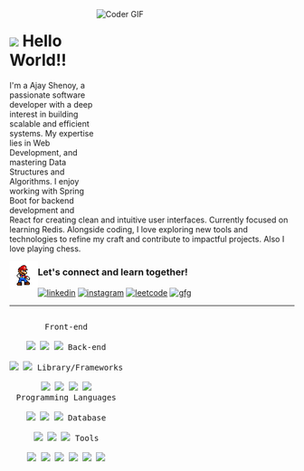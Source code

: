<!-- Image on the right -->
<img align="right" src="https://media3.giphy.com/media/yvip9WdhgJeAwJ58Ga/giphy.gif" alt="Coder GIF" width="350" height="350">

<!-- Header and greeting -->
<h1><img src="https://emojis.slackmojis.com/emojis/images/1531849430/4246/blob-sunglasses.gif?1531849430" width="30"/> Hello World!!</h1>

<!-- Personal details -->
<p>
I'm a Ajay Shenoy, a passionate software developer with a deep interest in building scalable and efficient systems. My expertise lies in Web Development, and mastering Data Structures and Algorithms.  
I enjoy working with Spring Boot for backend development and React for creating clean and intuitive user interfaces. Currently focused on learning Redis.
Alongside coding, I love exploring new tools and technologies to refine my craft and contribute to impactful projects. Also I love playing chess.
</p>

<!-- Social Links -->
<img align='left' src="dance.gif" width="50">
<h3>Let's connect and learn together!</h3>
  <a href="https://www.linkedin.com/in/ajay-shenoy-p-095612171/" target="_blank"><img align="center" src="https://raw.githubusercontent.com/rahuldkjain/github-profile-readme-generator/master/src/images/icons/Social/linked-in-alt.svg" alt="linkedin" height="30" width="40" /></a>
  <a href="https://instagram.com/ajayshenoyp/" target="_blank"><img align="center" src="https://raw.githubusercontent.com/rahuldkjain/github-profile-readme-generator/master/src/images/icons/Social/instagram.svg" alt="instagram" height="30" width="40" /></a>
  <a href="https://leetcode.com/u/ajay_shenoy/" target="_blank"><img align="center" src="https://raw.githubusercontent.com/rahuldkjain/github-profile-readme-generator/master/src/images/icons/Social/leet-code.svg" alt="leetcode" height="30" width="40" /></a>
  <a href="https://www.geeksforgeeks.org/user/ajayshenoyp/" target="_blank"><img align="center" src="https://raw.githubusercontent.com/rahuldkjain/github-profile-readme-generator/master/src/images/icons/Social/geeks-for-geeks.svg" alt="gfg" height="30" width="40" /></a>


---

<!-- Tech Stack & Tools -->
<p style="display: inline-block;" align="center">
  <kbd>
    <kbd>Front-end</kbd>
    <br>
    <br>
    <img width="30px" src="https://cdn.jsdelivr.net/gh/devicons/devicon/icons/html5/html5-original.svg" /> 
    <img width="30px" src="https://cdn.jsdelivr.net/gh/devicons/devicon/icons/css3/css3-plain.svg" /> 
    <img width="30px" src="https://cdn.jsdelivr.net/gh/devicons/devicon/icons/javascript/javascript-original.svg" />
  </kbd>
  <kbd>
    <kbd>Back-end</kbd>
    <br>
    <br>
    <img width="30px" src="https://cdn.jsdelivr.net/gh/devicons/devicon/icons/spring/spring-original.svg" />
    <img width="30px" src="https://cdn.jsdelivr.net/gh/devicons/devicon/icons/typescript/typescript-original.svg" />
  </kbd>
  <kbd>
    <kbd>Library/Frameworks</kbd>
    <br>
    <br>
    <img width="30px" src="https://cdn.jsdelivr.net/gh/devicons/devicon/icons/tailwindcss/tailwindcss-original.svg" />
    <img width="30px" src="https://cdn.jsdelivr.net/gh/devicons/devicon/icons/bootstrap/bootstrap-original.svg" />
    <img width="30px" src="https://cdn.jsdelivr.net/gh/devicons/devicon/icons/react/react-original.svg" />
    <img width="30px" src="https://cdn.jsdelivr.net/gh/devicons/devicon/icons/streamlit/streamlit-original.svg" />
  </kbd>
  <br>
  <kbd>
    <kbd>Programming Languages</kbd>
    <br>
    <br>
    <img width="30px" src="https://cdn.jsdelivr.net/gh/devicons/devicon/icons/java/java-original.svg" />
    <img width="30px" src="https://cdn.jsdelivr.net/gh/devicons/devicon/icons/python/python-original.svg" />
    <img width="30px" src="https://cdn.jsdelivr.net/gh/devicons/devicon/icons/c/c-original.svg" />
  </kbd>
  <kbd>
    <kbd>Database</kbd>
    <br>
    <br>
    <img width="30px" src="https://cdn.jsdelivr.net/gh/devicons/devicon/icons/mysql/mysql-original.svg" />
    <img width="30px" src="https://cdn.jsdelivr.net/gh/devicons/devicon/icons/mongodb/mongodb-original.svg" />
    <img width="30px" src="https://cdn.jsdelivr.net/gh/devicons/devicon/icons/firebase/firebase-original.svg" />
  </kbd>
  <kbd>
    <kbd>Tools</kbd>
    <br>
    <br>
    <img width="30px" src="https://cdn.jsdelivr.net/gh/devicons/devicon/icons/vscode/vscode-original.svg" />
    <img width="30px" src="https://cdn.jsdelivr.net/gh/devicons/devicon/icons/postman/postman-original.svg" />
    <img width="30px" src="https://cdn.jsdelivr.net/gh/devicons/devicon/icons/eclipse/eclipse-original.svg" />
    <img width="30px" src="https://cdn.jsdelivr.net/gh/devicons/devicon/icons/netlify/netlify-original.svg" />
    <img width="30px" src="https://cdn.jsdelivr.net/gh/devicons/devicon/icons/git/git-original.svg" />
    <img width="30px" src="https://cdn.jsdelivr.net/gh/devicons/devicon/icons/kaggle/kaggle-original.svg" />
  </kbd>
</p>


<!--p align="center">
  <a href="https://github.com/kittinan/spotify-github-profile">
    <img src="https://spotify-github-profile.kittinanx.com/api/view?uid=3122gczlapgwodjlgx7ubkzm2r3q&cover_image=true&theme=default&show_offline=false&background_color=121212&interchange=true" alt="spotify-github-profile"/>
  </a>
</p>

<p align="center">
  <img height="50%" width="auto" src="https://github-readme-stats.vercel.app/api?username=AS-ciii&show_icons=true&count_private=true&theme=darcula&hide_border=true&hide=issues,contribs&bg_color=00000000">
  <img height="50%" width="auto" src="https://github-readme-stats.vercel.app/api/top-langs/?username=AS-ciii&layout=compact&hide_border=true&theme=darcula&bg_color=00000000&langs_count=6&hide=jupyter%20notebook,tex,css,php&exclude_repo=Pacman-AI">
  <img src="https://github-readme-streak-stats.herokuapp.com?user=AS-ciii&theme=darcula&hide_border=true&background=FFFFFF00">
  <br>
  <br>
</p>

<!-- GitHub Trophies 
<div align="center">
  
  [![](https://github-profile-trophy.vercel.app/?username=AS-ciii&theme=dracula&no-frame=false&no-bg=false&margin-w=4&row=1&column=8)](https://github-profile-trophy.vercel.app/?username=AS-ciii&theme=dracula&no-frame=false&no-bg=false&margin-w=4&row=1&column=8)
</div>
-->
